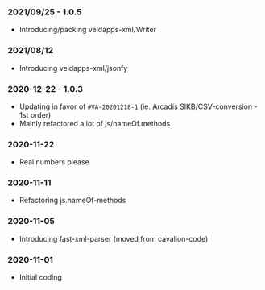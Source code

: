 ### 2021/09/25 - 1.0.5

- Introducing/packing veldapps-xml/Writer

### 2021/08/12

- Introducing veldapps-xml/jsonfy

### 2020-12-22 - 1.0.3
- Updating in favor of `#VA-20201218-1` (ie. Arcadis SIKB/CSV-conversion - 1st order)
- Mainly refactored a lot of js/nameOf.methods 

### 2020-11-22
- Real numbers please

### 2020-11-11
- Refactoring js.nameOf-methods

### 2020-11-05
- Introducing fast-xml-parser (moved from cavalion-code)

### 2020-11-01
* Initial coding